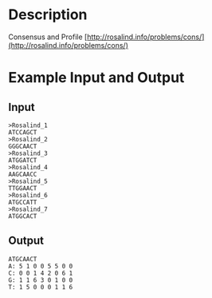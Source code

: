 Description
===========

Consensus and Profile [http://rosalind.info/problems/cons/](http://rosalind.info/problems/cons/)

Example Input and Output
========================

Input
-----

    >Rosalind_1
    ATCCAGCT
    >Rosalind_2
    GGGCAACT
    >Rosalind_3
    ATGGATCT
    >Rosalind_4
    AAGCAACC
    >Rosalind_5
    TTGGAACT
    >Rosalind_6
    ATGCCATT
    >Rosalind_7
    ATGGCACT

Output
------

    ATGCAACT
    A: 5 1 0 0 5 5 0 0
    C: 0 0 1 4 2 0 6 1
    G: 1 1 6 3 0 1 0 0
    T: 1 5 0 0 0 1 1 6
